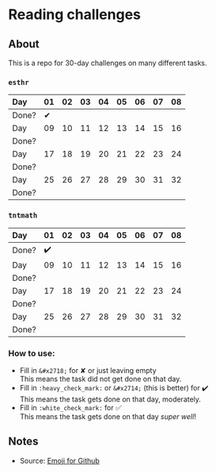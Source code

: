 # Reading challenges

## About
This is a repo for 30-day challenges on many different tasks.

### `esthr`

Day           | 01                 | 02                  |  03               |  04               |  05               |  06               |  07               |  08               |
:------------ | :-------------     | :-------------------| :-----------------| :-----------------| :-----------------| :-----------------| :-----------------| :-----------------|
Done?         | &#x2714;           |                     |                   |                   |                   |                   |                   |                   |
Day           | 09                 | 10                  |  11               |  12               |  13               |  14               |  15               |  16               |
Done?         |                    |                     |                   |                   |                   |                   |                   |                   |
Day           | 17                 | 18                  |  19               |  20               |  21               |  22               |  23               |  24               |
Done?         |                    |                     |                   |                   |                   |                   |                   |                   |
Day           | 25                 | 26                  |  27               |  28               |  29               |  30               |  31               |  32               |
Done?         |                    |                     |                   |                   |                   |                   |                   |                   |

### `tntmath`

Day           | 01                 | 02                  |  03               |  04               |  05               |  06               |  07               |  08               |
:------------ | :-------------     | :-------------------| :-----------------| :-----------------| :-----------------| :-----------------| :-----------------| :-----------------|
Done?         | :heavy_check_mark: |                     |                   |                   |                   |                   |                   |                   |
Day           | 09                 | 10                  |  11               |  12               |  13               |  14               |  15               |  16               |
Done?         |                    |                     |                   |                   |                   |                   |                   |                   |
Day           | 17                 | 18                  |  19               |  20               |  21               |  22               |  23               |  24               |
Done?         |                    |                     |                   |                   |                   |                   |                   |                   |
Day           | 25                 | 26                  |  27               |  28               |  29               |  30               |  31               |  32               |
Done?         |                    |                     |                   |                   |                   |                   |                   |                   |


### How to use:
- Fill in `&#x2718;` for &#x2718; or just leaving empty <br>
  This means the task did not get done on that day.
- Fill in `:heavy_check_mark:` or `&#x2714;` (this is better) for :heavy_check_mark: <br>
  This means the task gets done on that day, moderately.
- Fill in `:white_check_mark:` for :white_check_mark:<br>
  This means the task gets done on that day _super well_!


## Notes
- Source: [Emoji for Github](https://gist.github.com/rxaviers/7360908)
